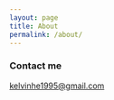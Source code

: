 ```yaml
---
layout: page
title: About
permalink: /about/
---
```


### Contact me

[kelvinhe1995@gmail.com](mailto:kelvinhe1995@gmail.com)

